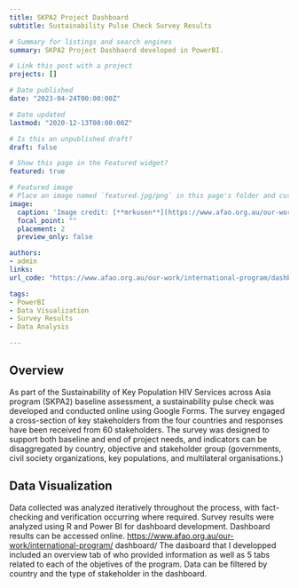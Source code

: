 ```yaml
---
title: SKPA2 Project Dashboard
subtitle: Sustainability Pulse Check Survey Results

# Summary for listings and search engines
summary: SKPA2 Project Dashbaord developed in PowerBI.

# Link this post with a project
projects: []

# Date published
date: "2023-04-24T00:00:00Z"

# Date updated
lastmod: "2020-12-13T00:00:00Z"

# Is this an unpublished draft?
draft: false

# Show this page in the Featured widget?
featured: true

# Featured image
# Place an image named `featured.jpg/png` in this page's folder and customize its options here.
image:
  caption: 'Image credit: [**mrkusen**](https://www.afao.org.au/our-work/international-program/dashboard/)'
  focal_point: ""
  placement: 2
  preview_only: false

authors:
- admin
links:
url_code: "https://www.afao.org.au/our-work/international-program/dashboard/"

tags:
- PowerBI
- Data Visualization
- Survey Results
- Data Analysis

---
```


## Overview

As part of the Sustainability of Key Population HIV Services across Asia program (SKPA2) baseline assessment, a sustainability pulse check was developed and conducted online using Google Forms. The survey engaged a cross-section of key stakeholders from the four countries and responses have been received from 60 stakeholders. The survey was designed to support both baseline and end of project needs, and indicators can be disaggregated by country, objective and stakeholder group (governments, civil society organizations, key populations, and multilateral organisations.) 


## Data Visualization 

Data collected was analyzed iteratively throughout the process, with fact-checking and verification occurring where required. Survey results were analyzed using R and Power BI for dashboard development. Dashboard results can be accessed online. https://www.afao.org.au/our-work/international-program/ dashboard/ The dasboard that I developped included an overview tab of who provided information as well as 5 tabs related to each of the objetives of the program. Data can be filtered by country and the type of stakeholder in the dashboard. 

